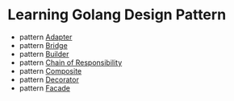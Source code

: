 # Learning Golang Design Pattern
* pattern [Adapter](/patterns/adapter.go)
* pattern [Bridge](/patterns/bridge.go)
* pattern [Builder](/patterns/builder.go)
* pattern [Chain of Responsibility](/patterns/chainofresponsibility.go)
* pattern [Composite](/patterns/composite.go)
* pattern [Decorator](/patterns/decorator.go)
* pattern [Facade](/patterns/facede.go)
